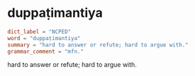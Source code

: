 # duppaṭimantiya

``` toml
dict_label = "NCPED"
word = "duppaṭimantiya"
summary = "hard to answer or refute; hard to argue with."
grammar_comment = "mfn."
```

hard to answer or refute; hard to argue with.


